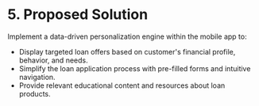 # 5. Proposed Solution

Implement a data-driven personalization engine within the mobile app to:

* Display targeted loan offers based on customer's financial profile, behavior, and needs.
* Simplify the loan application process with pre-filled forms and intuitive navigation.
* Provide relevant educational content and resources about loan products.